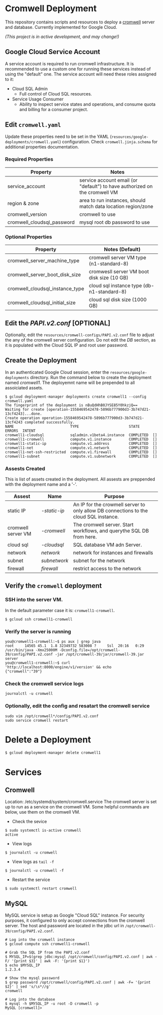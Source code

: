 # Cromwell Deployment

This repository contains scripts and resources to deploy a [cromwell][0] server and database. Currently implemented for Google Cloud.

_(This project is in active development, and may change!)_

[0]: https://github.com/broadinstitute/cromwell
[1]: https://cloud.google.com

## Google Cloud Service Account

A service account is required to run cromwell infrastructure. It is recommended to use a custom one for running these services instead of using the "default" one. The service account will need these roles assigned to it:

* Cloud SQL Admin
  * Full control of Cloud SQL resources.
* Service Usage Consumer
  * Ability to inspect service states and operations, and consume quota and billing for a consumer project.

## Edit `cromwell.yaml`

Update these properties need to be set in the YAML (`resources/google-deployments/cromwell.yaml`) configuration. Check `cromwell.jinja.schema` for additional properties documentation.

### Required Properties

| Property | Notes |
| --- | --- |
| service_account | service account email (or "default") to have authorized on the cromwell VM |
| region & zone | area to run instances, should match data location region/zone |
| cromwell_version | cromwell to use |
| cromwell_cloudsql_password | mysql root db password to use | 

### Optional Properties

| Property | Notes (Default) |
| --- | --- |
| cromwell_server_machine_type |  cromwell server VM type (n1-standard-8) |
| cromwell_server_boot_disk_size | cromwesll server VM boot disk size (10 GB) |
| cromwell_cloudsql_instance_type | cloud sql instance type (db-n1-standard-8) |
| cromwell_cloudsql_initial_size | cloud sql disk size (1000 GB) |

## Edit the _PAPI.v2.conf_ [OPTIONAL]

Optionally, edit the `resources/cromwell-configs/PAPI.v2.conf` file to adjust the any of the cromwell server configuration. Do not edit the *DB* section, as it is populated with the Cloud SQL IP and root user password.

## Create the Deployment

In an authenticated Google Cloud session, enter the `resources/google-deployments` directory. Run the command below to create the deployment named _cromwell1_. The deployemnt name will be prepended to all assoiciated assets.

```
$ gcloud deployment-manager deployments create cromwell1 --config cromwell.yaml
The fingerprint of the deployment is nBuQdHhB0JYSE85Y0hkzjQ==
Waiting for create [operation-1558469542478-5896b777900d3-3b747d21-13cf4243]...done.                              
Create operation operation-1558469542478-5896b777900d3-3b747d21-13cf4243 completed successfully.
NAME                          TYPE                       STATE      ERRORS  INTENT
cromwell1-cloudsql            sqladmin.v1beta4.instance  COMPLETED  []
cromwell1-cromwell            compute.v1.instance        COMPLETED  []
cromwell1-static-ip           compute.v1.address         COMPLETED  []
cromwell1-net                 compute.v1.network         COMPLETED  []
cromwell1-net-ssh-restricted  compute.v1.firewall        COMPLETED  []
cromwell1-subnet              compute.v1.subnetwork      COMPLETED  []
```

### Assests Created

This is list of assets created in the deployment. All assests are preppended with the deployment name and a '-'.

| Assest | Name | Purpose |
| --- | --- | --- |
| static IP | *-static-ip* | An IP for the crowmell server to only allow DB connections to the cloud SQL instance. |
| cromwell server VM | *-cromwell* | The cromwell server. Start workflows, and querythe SQL DB from here. |
| cloud sql | *-cloudsql* | SQL database VM adn Server. |
| network | *network* | network for instances and firewalls |
| subnet | *subnetwork* |subnet for the network|
| firewall | *firewall* |restrict access to the network|

## Verify the `cromwell` deployment

### SSH into the server VM.

In the default parameter case it is: `cromwell1-cromwell`.

```
$ gcloud ssh cromwell1-cromwell
```

### Verify the server is running

```
you@cromwell1-cromwell:~$ ps aux | grep java
root     14565 45.1  1.8 32349732 583008 ?     Ssl  20:16   0:29 /usr/bin/java -Xmx25000M -Dconfig.file=/opt/cromwell-39/config/PAPI.v2.conf -jar /opt/cromwell-39/jar/cromwell-39.jar server
you@cromwell1-cromwell:~$ curl 'http://localhost:8000/engine/v1/version' && echo
{"cromwell":"39"}
```
### Check the cromwell service logs

```
journalctl -u cromwell
```
### Optionally, edit the config and resatart the cromwell service

```
sudo vim /opt/cromwell*/config/PAPI.v2.conf
sudo service cromwell restart
```
# Delete a Deployment

```sh
$ gcloud deployment-manager delete cromwell1
```
# Services

## Cromwell
Location: /etc/systemd/system/cromwell.service
The cromwell server is set up to run as a service on the cromwell VM. Some helpful commands are below, use them on the cromwell VM.
* Check the sevice
```
$ sudo systemctl is-active cromwell
active
```
* View logs
```
$ journalctl -u cromwell
```
* View logs as `tail -f`
```
$ journalctl -u cromwell -f
```
* Restart the service
```
$ sudo systemctl restart cromwell
```
## MySQL
MySQL service is setup as Google "Cloud SQL" instance. For security purposes, it configured to only accept connections from the cromwell server. The host and password are located in the jdbc url in `/opt/cromwell-39/config/PAPI.v2.conf`. 
```
# Log into the cromwell instance
$ gcloud compute ssh cromwell1-cromwell

# Grab the SQL IP from the PAPI.v2.conf
$ MYSQL_IP=$(grep jdbc:mysql /opt/cromwell/config/PAPI.v2.conf | awk -F/ '{print $3}' | awk -F: '{print $1}')
$ echo $MYSQL_IP
1.2.3.4

# Show the mysql password
$ grep password /opt/cromwell/config/PAPI.v2.conf | awk -F= '{print $2}' | sed 's/\s*//g'
cromwell

# Log into the database
$ mysql -h $MYSQL_IP -u root -D cromwell -p
MySQL [cromwell]> 
```
